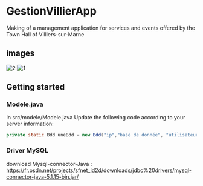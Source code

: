 # GestionVillierApp  
Making of a management application for services and events offered by the Town Hall of Villiers-sur-Marne
  
## images    


![2](https://user-images.githubusercontent.com/71152540/172053971-88a8d311-e245-443f-84a8-45d3f43d31c2.PNG)
![1](https://user-images.githubusercontent.com/71152540/172053823-a8d160b3-d0db-4d09-87d3-8bd798a47601.PNG)  


## Getting started   


### Modele.java 
In src/modele/Modele.java 
Update the following code according to your server information:  

```Java 
private static Bdd uneBdd = new Bdd("ip","base de donnée", "utilisateur", "mdp"); 
```

### Driver MySQL

download Mysql-connector-Java : https://fr.osdn.net/projects/sfnet_id2d/downloads/jdbc%20drivers/mysql-connector-java-5.1.15-bin.jar/
